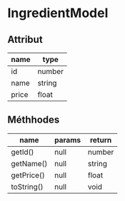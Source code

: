 # IngredientModel

## Attribut

| name | type
| --- | ---
| id | number
| name | string
| price | float

## Méthhodes

| name | params | return
| --- | --- | ---
| getId() | null | number 
| getName() | null | string 
| getPrice() | null | float 
| toString() | null | void
